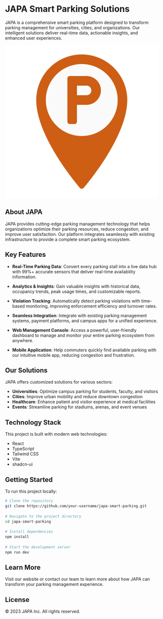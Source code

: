 # JAPA Smart Parking Solutions

JAPA is a comprehensive smart parking platform designed to transform parking management for universities, cities, and organizations. Our intelligent solutions deliver real-time data, actionable insights, and enhanced user experiences.

![JAPA Smart Parking](public/japa-logo.png)

## About JAPA

JAPA provides cutting-edge parking management technology that helps organizations optimize their parking resources, reduce congestion, and improve user satisfaction. Our platform integrates seamlessly with existing infrastructure to provide a complete smart parking ecosystem.

## Key Features

- **Real-Time Parking Data**: Convert every parking stall into a live data hub with 99%+ accurate sensors that deliver real-time availability information.

- **Analytics & Insights**: Gain valuable insights with historical data, occupancy trends, peak usage times, and customizable reports.

- **Violation Tracking**: Automatically detect parking violations with time-based monitoring, improving enforcement efficiency and turnover rates.

- **Seamless Integration**: Integrate with existing parking management systems, payment platforms, and campus apps for a unified experience.

- **Web Management Console**: Access a powerful, user-friendly dashboard to manage and monitor your entire parking ecosystem from anywhere.

- **Mobile Application**: Help commuters quickly find available parking with our intuitive mobile app, reducing congestion and frustration.

## Our Solutions

JAPA offers customized solutions for various sectors:

- **Universities**: Optimize campus parking for students, faculty, and visitors
- **Cities**: Improve urban mobility and reduce downtown congestion
- **Healthcare**: Enhance patient and visitor experience at medical facilities
- **Events**: Streamline parking for stadiums, arenas, and event venues

## Technology Stack

This project is built with modern web technologies:

- React
- TypeScript
- Tailwind CSS
- Vite
- shadcn-ui

## Getting Started

To run this project locally:

```bash
# Clone the repository
git clone https://github.com/your-username/japa-smart-parking.git

# Navigate to the project directory
cd japa-smart-parking

# Install dependencies
npm install

# Start the development server
npm run dev
```

## Learn More

Visit our website or contact our team to learn more about how JAPA can transform your parking management experience.

## License

© 2023 JAPA Inc. All rights reserved.
